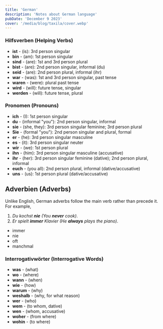 ```yaml
---
title: 'German'
description: 'Notes about German language'
pubDate: 'December 9 2023'
cover: '/media/blog/taxila/cover.webp'
---
```


### Hilfsverben (Helping Verbs)

- **ist** - (is): 3rd person singular
- **bin** - (am): 1st person singular
- **sind** - (are): 1st and 3rd person plural
- **bist** - (are): 2nd person singular, informal (du)
- **seid** - (are): 2nd person plural, informal (ihr)
- **war** - (was): 1st and 3rd person singular, past tense
- **waren** - (were): plural past tense
- **wird** - (will): future tense, singular
- **werden** - (will): future tense, plural

### Pronomen (Pronouns)

- **ich** - (I): 1st person singular
- **du** - (informal "you"): 2nd person singular, informal
- **sie** - (she, they): 3rd person singular feminine; 3rd person plural
- **Sie** - (formal "you"): 2nd person singular and plural, formal
- **er** - (he): 3rd person singular masculine
- **es** - (it): 3rd person singular neuter
- **wir** - (we): 1st person plural
- **ihn** - (him): 3rd person singular masculine (accusative)
- **ihr** - (her): 3rd person singular feminine (dative); 2nd person plural, informal
- **euch** - (you all): 2nd person plural, informal (dative/accusative)
- **uns** - (us): 1st person plural (dative/accusative)

## Adverbien (Adverbs)

Unlike English, German adverbs follow the main verb rather than precede it. For example,

1. _Du kochst **nie** (You **never** cook)_.
2. _Er spielt **immer** Klavier (He **always** plays the piano)_.

- immer
- nie
- oft
- manchmal

### Interrogativwörter (Interrogative Words)

- **was** - (what)
- **wo** - (where)
- **wann** - (when)
- **wie** - (how)
- **warum** - (why)
- **weshalb** - (why, for what reason)
- **wer** - (who)
- **wem** - (to whom, dative)
- **wen** - (whom, accusative)
- **woher** - (from where)
- **wohin** - (to where)
